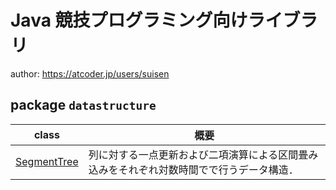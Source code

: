 # Java 競技プログラミング向けライブラリ

author: <https://atcoder.jp/users/suisen>

## package `datastructure`

|class|概要|
|-|-|
|[SegmentTree](./datastructure/SegmentTree.java)|列に対する一点更新および二項演算による区間畳み込みをそれぞれ対数時間でで行うデータ構造．|
